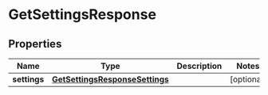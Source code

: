 

# GetSettingsResponse


## Properties

| Name | Type | Description | Notes |
|------------ | ------------- | ------------- | -------------|
|**settings** | [**GetSettingsResponseSettings**](GetSettingsResponseSettings.md) |  |  [optional] |



